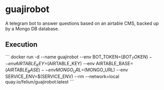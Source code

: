 # guajirobot
A telegram bot to answer questions based on an airtable CMS, backed up by a Mongo DB database.

## Execution
´´´
docker run -d --name guajirobot --env BOT_TOKEN=$(BOT_TOKEN) --env AIRTABLE_KEY=$(AIRTABLE_KEY) --env AIRTABLE_BASE=$(AIRTABLE_BASE) --env MONGO_URL=$(MONGO_URL) --env SERVICE_ENV=$(SERVICE_ENV) --rm --network=local quay.io/feliun/guajirobot:latest
´´´
